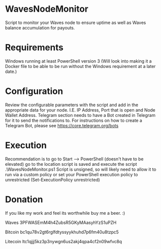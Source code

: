 # WavesNodeMonitor
Script to monitor your Waves node to ensure uptime as well as Waves balance accumulation for payouts.

# Requirements
Windows running at least PowerShell version 3 (Will look into making it a Docker file to be able to be run without the Windows requirement at a later date.)

# Configuration
Review the configurable parameters with the script and add in the appropriate data for your node. I.E. IP Address, Port that is open and Node Wallet Address.
Telegram section needs to have a Bot created in Telegram for it to send the notifications to. For instructions on how to create a Telegram Bot, please see 
https://core.telegram.org/bots

# Execution
Recommendation is to go to Start --> PowerShell (doesn't have to be elevated) go to the location script is saved and execute the script .\WavesNodeMonitor.ps1
Script is unsigned, so will likely need to allow it to run via a custom policy or set your PowerShell execution policy to unrestricted (Set-ExecutionPolicy unrestricted)


# Donation
If you like my work and feel its worthwhile buy me a beer. :)

Waves
3PFWASEmM4h4ZubsR5GKyMAasyhYzS1uPZH

Bitcoin
bc1qu78v2gt6rglfdtyssyykhuhd7p6fm40u8tzpc5

Litecoin
ltc1qjjj5kz3p3nywgn6us2akj4qpa4cf2n09wfvc8q